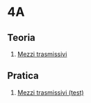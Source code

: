 # 4A

## Teoria
1. [Mezzi trasmissivi](http://svel.to/o9a)

## Pratica
1. [Mezzi trasmissivi (test)](http://svel.to/o9c)
